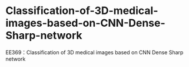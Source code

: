 # Classification-of-3D-medical-images-based-on-CNN-Dense-Sharp-network
EE369：Classification of 3D medical images based on CNN Dense Sharp network
